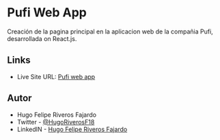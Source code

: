 # Pufi Web App

Creación de la pagina principal en la aplicacion web de la compañia Pufi, desarrollada on React.js.


## Links

- Live Site URL: [Pufi web app](https://hugoriveros18.github.io/pufi-pagina-principal/)


## Autor

- Hugo Felipe Riveros Fajardo
- Twitter - [@HugoRiverosF18](https://www.twitter.com/HugoRiverosF18)
- LinkedIN - [Hugo Felipe Riveros Fajardo](https://www.linkedin.com/in/hugo-felipe-riveros-fajardo-bb840292)

